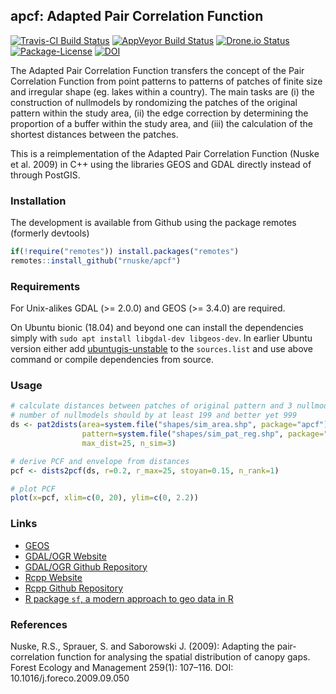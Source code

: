 ## apcf: Adapted Pair Correlation Function

[![Travis-CI Build Status](https://travis-ci.org/rnuske/apcf.svg?branch=master)](https://travis-ci.org/rnuske/apcf) 
[![AppVeyor Build Status](https://ci.appveyor.com/api/projects/status/github/rnuske/apcf?branch=master&svg=true)](https://ci.appveyor.com/project/rnuske/apcf) 
[![Drone.io Status](https://cloud.drone.io/api/badges/rnuske/apcf/status.svg)](https://cloud.drone.io/rnuske/apcf) 
[![Package-License](https://img.shields.io/badge/license-GPL--3-brightgreen.svg?style=flat)](http://www.gnu.org/licenses/gpl-3.0.html) 
[![DOI](https://zenodo.org/badge/DOI/10.5281/zenodo.2535612.svg)](https://doi.org/10.5281/zenodo.2535612) 


The Adapted Pair Correlation Function transfers the concept of the Pair Correlation Function from point patterns to patterns of patches of finite size and irregular shape (eg. lakes within a country). The main tasks are (i) the construction of nullmodels by rondomizing the patches of the original pattern within the study area, (ii) the edge correction by determining the proportion of a buffer within the study area, and (iii) the calculation of the shortest distances between the patches.

This is a reimplementation of the Adapted Pair Correlation Function (Nuske et al. 2009) in C++ using the libraries GEOS and GDAL directly instead of through PostGIS.


### Installation
The development is available from Github using the package remotes (formerly devtools)
```r
if(!require("remotes")) install.packages("remotes")
remotes::install_github("rnuske/apcf")
```


### Requirements
For Unix-alikes GDAL (>= 2.0.0) and GEOS (>= 3.4.0) are required.

On Ubuntu bionic (18.04) and beyond one can install the dependencies simply with `sudo apt install libgdal-dev libgeos-dev`. 
In earlier Ubuntu version either add [ubuntugis-unstable](http://ppa.launchpad.net/ubuntugis/ubuntugis-unstable/ubuntu/) to the `sources.list` and use above command or compile dependencies from source.


### Usage
```r
# calculate distances between patches of original pattern and 3 nullmodels
# number of nullmodels should by at least 199 and better yet 999
ds <- pat2dists(area=system.file("shapes/sim_area.shp", package="apcf"),
                pattern=system.file("shapes/sim_pat_reg.shp", package="apcf"),
                max_dist=25, n_sim=3)

# derive PCF and envelope from distances
pcf <- dists2pcf(ds, r=0.2, r_max=25, stoyan=0.15, n_rank=1)

# plot PCF
plot(x=pcf, xlim=c(0, 20), ylim=c(0, 2.2))
```


### Links
* [GEOS](https://trac.osgeo.org/geos/)
* [GDAL/OGR Website](http://www.gdal.org/)
* [GDAL/OGR Github Repository](https://github.com/OSGeo/gdal)
* [Rcpp Website](http://www.rcpp.org/)
* [Rcpp Github Repository](https://github.com/RcppCore/Rcpp)
* [R package `sf`, a modern approach to geo data in R](https://github.com/r-spatial/sf)


### References
Nuske, R.S., Sprauer, S. and Saborowski J. (2009): Adapting the pair-correlation function for analysing the spatial distribution of canopy gaps. Forest Ecology and Management 259(1): 107–116. DOI: 10.1016/j.foreco.2009.09.050
